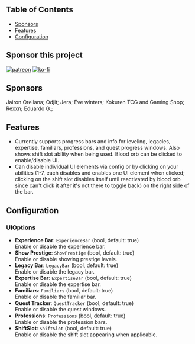 ## Table of Contents

- [Sponsors](#sponsors)
- [Features](#features)
- [Configuration](#configuration)

## Sponsor this project

[![patreon](https://i.imgur.com/u6aAqeL.png)](https://www.patreon.com/join/4865914)  [![ko-fi](https://ko-fi.com/img/githubbutton_sm.svg)](https://ko-fi.com/zfolmt)

## Sponsors

Jairon Orellana; Odjit; Jera; Eve winters; Kokuren TCG and Gaming Shop; Rexxn; Eduardo G.;

## Features

- Currently supports progress bars and info for leveling, legacies, expertise, familiars, professions, and quest progress windows. Also shows shift slot ability when being used. Blood orb can be clicked to enable/disable UI.
- Can disable individual UI elements via config or by clicking on your abilities (1-7, each disables and enables one UI element when clicked; clicking on the shift slot disables itself until reactivated by blood orb since can't click it after it's not there to toggle back) on the right side of the bar.
 
## Configuration

### UIOptions

- **Experience Bar**: `ExperienceBar` (bool, default: true)  
  Enable or disable the experience bar.
- **Show Prestige**: `ShowPrestige` (bool, default: true)  
  Enable or disable showing prestige levels.
- **Legacy Bar**: `LegacyBar` (bool, default: true)  
  Enable or disable the legacy bar.
- **Expertise Bar**: `ExpertiseBar` (bool, default: true)  
  Enable or disable the expertise bar.
- **Familiars**: `Familiars` (bool, default: true)  
  Enable or disable the familiar bar.
- **Quest Tracker**: `QuestTracker` (bool, default: true)  
  Enable or disable the quest windows.
- **Professions**: `Professions` (bool, default: true)  
  Enable or disable the profession bars.
- **ShiftSlot**: `ShiftSlot` (bool, default: true)  
  Enable or disable the shift slot appearing when applicable.
